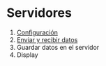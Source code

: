 # Servidores

1. [Configuración](1.-configuracion.md)
2. [Enviar y recibir datos](../2.-enviar-y-recibir-datos.md)
3. Guardar datos en el servidor
4. Display

